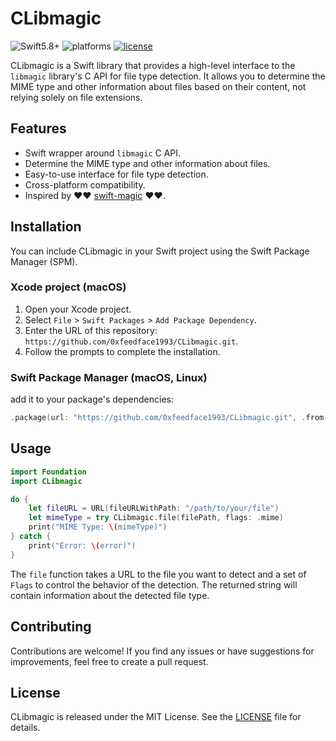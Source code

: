 # CLibmagic

![Swift5.8+](https://img.shields.io/badge/Swift-5.8%2B-orange.svg?style=flat)
![platforms](https://img.shields.io/badge/Platforms-macOS%20%7C%20Linux-orange.svg?style=flat)
[![license](https://img.shields.io/badge/license-MIT-blue.svg)](https://github.com/0xfeedface1993/CLibmagic/blob/master/LICENSE)  

CLibmagic is a Swift library that provides a high-level interface to the `libmagic` library's C API for file type detection. It allows you to determine the MIME type and other information about files based on their content, not relying solely on file extensions.

## Features

- Swift wrapper around `libmagic` C API.
- Determine the MIME type and other information about files.
- Easy-to-use interface for file type detection.
- Cross-platform compatibility.
- Inspired by ❤️❤️ [swift-magic](https://github.com/kishikawakatsumi/swift-magic) ❤️❤️.

## Installation

You can include CLibmagic in your Swift project using the Swift Package Manager (SPM).

### Xcode project (macOS)

1. Open your Xcode project.
2. Select `File` > `Swift Packages` > `Add Package Dependency`.
3. Enter the URL of this repository: `https://github.com/0xfeedface1993/CLibmagic.git`.
4. Follow the prompts to complete the installation.

### Swift Package Manager (macOS, Linux)

add it to your package's dependencies:

```swift
.package(url: "https://github.com/0xfeedface1993/CLibmagic.git", .from("0.1.0"))
```

## Usage

```swift
import Foundation
import CLibmagic

do {
    let fileURL = URL(fileURLWithPath: "/path/to/your/file")
    let mimeType = try CLibmagic.file(filePath, flags: .mime)
    print("MIME Type: \(mimeType)")
} catch {
    print("Error: \(error)")
}
```

The `file` function takes a URL to the file you want to detect and a set of `Flags` to control the behavior of the detection. The returned string will contain information about the detected file type.

## Contributing

Contributions are welcome! If you find any issues or have suggestions for improvements, feel free to create a pull request.

## License

CLibmagic is released under the MIT License. See the [LICENSE](LICENSE) file for details.
